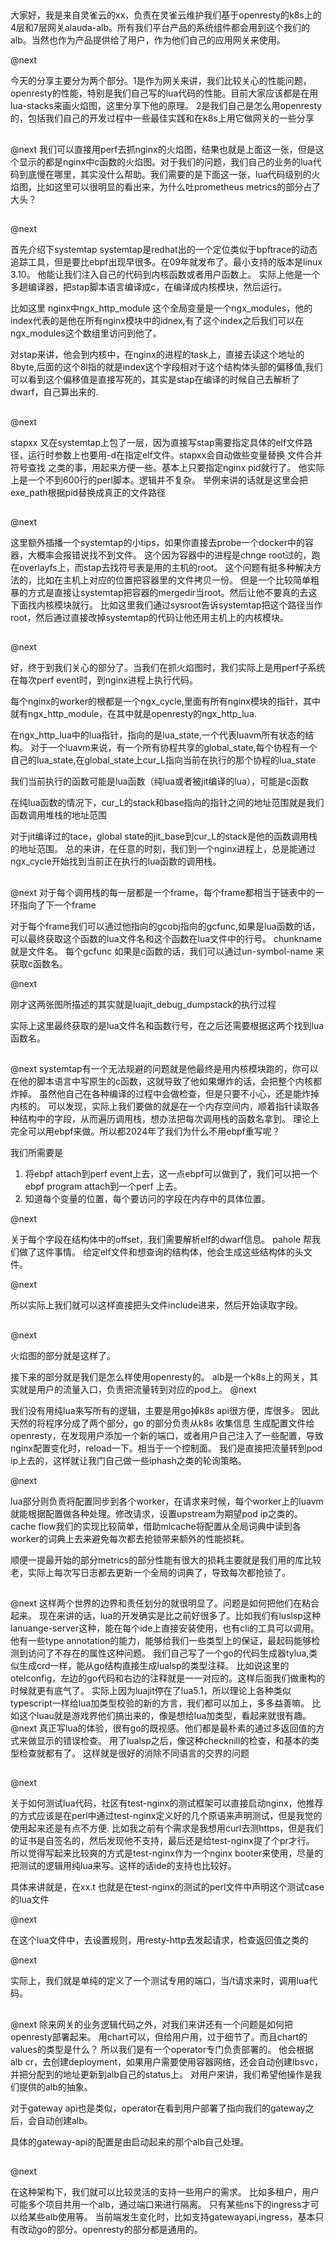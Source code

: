 ##
大家好，我是来自灵雀云的xx，负责在灵雀云维护我们基于openresty的k8s上的4层和7层网关alauda-alb。所有我们平台产品的系统组件都会用到这个我们的alb。当然也作为产品提供给了用户，作为他们自己的应用网关来使用。

@next

今天的分享主要分为两个部分。1是作为网关来讲，我们比较关心的性能问题，openresty的性能，特别是我们自己写的lua代码的性能。目前大家应该都是在用lua-stacks来画火焰图，这里分享下他的原理。
2是我们自己是怎么用openresty的，包括我们自己的开发过程中一些最佳实践和在k8s上用它做网关的一些分享
##
@next
我们可以直接用perf去抓nginx的火焰图，结果也就是上面这一张，但是这个显示的都是nginx中c函数的火焰图。对于我们的问题，我们自己的业务的lua代码到底慢在哪里，其实没什么帮助。我们需要的是下面这一张，lua代码级别的火焰图，比如这里可以很明显的看出来，为什么吐prometheus metrics的部分占了大头？
## 
@next

首先介绍下systemtap
systemtap是redhat出的一个定位类似于bpftrace的动态追踪工具，但是要比ebpf出现早很多。在09年就发布了。最小支持的版本是linux 3.10。
他能让我们注入自己的代码到内核函数或者用户函数上。
实际上他是一个多趟编译器，把stap脚本语言编译成c，在编译成内核模块，然后运行。

比如这里 nginx中ngx_http_module 这个全局变量是一个ngx_modules，他的index代表的是他在所有nginx模块中的idnex,有了这个index之后我们可以在ngx_modules这个数组里访问到他了。

对stap来讲，他会到内核中，在nginx的进程的task上，直接去读这个地址的8byte,后面的这个8l指的就是index这个字段相对于这个结构体头部的偏移值,我们可以看到这个偏移值是直接写死的，其实是stap在编译的时候自己去解析了dwarf，自己算出来的.
##
@next

stapxx 又在systemtap上包了一层，因为直接写stap需要指定具体的elf文件路径，运行时参数上也要用-d在指定elf文件。stapxx会自动做些变量替换 文件合并 符号查找 之类的事，用起来方便一些。基本上只要指定nginx pid就行了。
他实际上是一个不到600行的perl脚本。逻辑并不复杂。
举例来讲的话就是这里会把exe_path根据pid替换成真正的文件路径
## 
@next

这里额外插播一个systemtap的小tips，如果你直接去probe一个docker中的容器，大概率会报错说找不到文件。
这个因为容器中的进程是chnge root过的，跑在overlayfs上，而stap去找符号表是用的主机的root。
这个问题有挺多种解决方法的，比如在主机上对应的位置把容器里的文件拷贝一份。
但是一个比较简单粗暴的方式是直接让systemtap把容器的mergedir当root。然后让他不要真的去这下面找内核模块就行。
比如这里我们通过sysroot告诉systemtap把这个路径当作root，然后通过直接改掉systemtap的代码让他还用主机上的内核模块。

##
@next

好，终于到我们关心的部分了。当我们在抓火焰图时，我们实际上是用perf子系统在每次perf event时，到nginx进程上执行代码。

每个nginx的worker的根都是一个ngx_cycle,里面有所有nginx模块的指针，其中就有ngx_http_module，在其中就是openresty的ngx_http_lua.

在ngx_http_lua中的lua指针，指向的是lua_state,一个代表luavm所有状态的结构。
对于一个luavm来说，有一个所有协程共享的global_state,每个协程有一个自己的lua_state,在global_state上cur_L指向当前在执行的那个协程的lua_state

我们当前执行的函数可能是lua函数（纯lua或者被jit编译的lua），可能是c函数

在纯lua函数的情况下，cur_L的stack和base指向的指针之间的地址范围就是我们函数调用堆栈的地址范围

对于jit编译过的tace，global state的jit_base到cur_L的stack是他的函数调用栈的地址范围。
总的来讲，在任意的时刻，我们到一个nginx进程上，总是能通过ngx_cycle开始找到当前正在执行的lua函数的调用栈。
##
@next
对于每个调用栈的每一层都是一个frame，每个frame都相当于链表中的一环指向了下一个frame

对于每个frame我们可以通过他指向的gcobj指向的gcfunc,如果是lua函数的话，可以最终获取这个函数的lua文件名和这个函数在lua文件中的行号。
chunkname就是文件名。
每个gcfunc 如果是c函数的话，我们可以通过un-symbol-name 来获取c函数名。

@next

刚才这两张图所描述的其实就是luajit_debug_dumpstack的执行过程

实际上这里最终获取的是lua文件名和函数行号，在之后还需要根据这两个找到lua函数名。

##
@next
systemtap有一个无法规避的问题就是他最终是用内核模块跑的，你可以在他的脚本语言中写原生的c函数，这就导致了他如果爆炸的话，会把整个内核都炸掉。
虽然他自己在各种编译的过程中会做检查，但是只要不小心，还是能炸掉内核的。
可以发现，实际上我们要做的就是在一个内存空间内，顺着指针读取各种结构中的字段，从而遍历调用栈，想办法把每次调用栈的函数名拿到。
理论上完全可以用ebpf来做。所以都2024年了我们为什么不用ebpf重写呢？

我们所需要是
1. 将ebpf attach到perf event上去，这一点ebpf可以做到了，我们可以把一个ebpf program attach到一个perf 上去。
2. 知道每个变量的位置，每个要访问的字段在内存中的具体位置。

@next

关于每个字段在结构体中的offset，我们需要解析elf的dwarf信息。
pahole 帮我们做了这件事情。
给定elf文件和想查询的结构体，他会生成这些结构体的头文件。

@next

所以实际上我们就可以这样直接把头文件include进来，然后开始读取字段。

## 
@next

火焰图的部分就是这样了。

接下来的部分就是我们是怎么样使用openresty的。
alb是一个k8s上的网关，其实就是用户的流量入口，负责把流量转到对应的pod上。
@next

我们没有用纯lua来写所有的逻辑，主要是用go掉k8s api很方便，库很多。
因此天然的将程序分成了两个部分，go 的部分负责从k8s 收集信息 生成配置文件给openresty，在发现用户添加一个新的端口，或者用户自己注入了一些配置，导致nginx配置变化时，reload一下。相当于一个控制面。
我们是直接把流量转到pod ip上去的，这样就让我门自己做一些iphash之类的轮询策略。

@next

lua部分则负责将配置同步到各个worker，在请求来时候，每个worker上的luavm就能根据配置做各种处理。修改请求，设置upstream为期望pod ip之类的。
cache flow我们的实现比较简单，借助mlcache将配置从全局词典中读到各worker的词典上去来避免每次都去抢锁带来额外的性能损耗。

顺便一提最开始的部分metrics的部分性能有很大的损耗主要就是我们用的库比较老，实际上每次写日志都去更新一个全局的词典了，导致每次都抢锁了。
##
@next
这样两个世界的边界和责任划分的就很明显了。问题是如何把他们在粘合起来。
现在来讲的话，lua的开发确实是比之前好很多了。比如我们有luslsp这种lanuange-server这种，能在每个ide上直接安装使用，也有cli的工具可以调用。
他有一些type annotation的能力，能够给我们一些类型上的保证，最起码能够检测到访问了不存在的属性这种问题。
我们自己写了一个go的代码生成器tylua,类似生成crd一样，能从go结构直接生成lualsp的类型注释。
比如说这里的otelconfig，左边的go代码和右边的注释就是一一对应的。这样后面我们做重构的时候就更有底气了。
实际上因为luajit停在了lua5.1，所以理论上各种类似typescript一样给lua加类型校验的新的方言，我们都可以加上，多多益善嘛。
比如这个luau就是游戏界他们搞出来的，像是想给lua加类型，看起来就很有趣。
@next
真正写lua的体验，很有go的既视感。他们都是最朴素的通过多返回值的方式来做显示的错误检查。
用了lualsp之后，像这种checknill的检查，和基本的类型检查就都有了。
这样就是很好的消除不同语言的交界的问题
##
@next

关于如何测试lua代码，社区有test-nginx的测试框架可以直接启动nginx，他推荐的方式应该是在perl中通过test-nginx定义好的几个原语来声明测试，但是我觉的使用起来还是有点不方便.
比如我之前有个需求是我想用curl去测https，但是我们的证书是自签名的，然后发现他不支持，最后还是给test-nginx提了个pr才行。
所以觉得写起来比较爽的方式是test-nginx作为一个nginx booter来使用，尽量的把测试的逻辑用纯lua来写。这样的话ide的支持也比较好。

具体来讲就是，在xx.t 也就是在test-nginx的测试的perl文件中声明这个测试case的lua文件

@next

在这个lua文件中，去设置规则，用resty-http去发起请求，检查返回值之类的

@next

实际上，我们就是单纯的定义了一个测试专用的端口，当/t请求来时，调用lua代码。

## 
@next
除来网关的业务逻辑代码之外，对我们来讲还有一个问题是如何把openresty部署起来。
用chart可以，但给用户用，过于细节了。而且chart的values的类型是什么？
所以我们是有一个operator专门负责部署的。
他会根据alb cr，去创建deployment，如果用户需要使用容器网络，还会自动创建lbsvc，并把分配到的地址更新到alb自己的status上。
对用户来讲，我们希望他操作是我们提供的alb的抽象。

对于gateway api也是类似，operator在看到用户部署了指向我们的gateway之后，会自动创建alb。

具体的gateway-api的配置是由启动起来的那个alb自己处理。

## 
@next

在这种架构下，我们就可以比较灵活的支持一些用户的需求。
比如多租户，用户可能多个项目共用一个alb，通过端口来进行隔离。
只有某些ns下的ingress才可以给某些alb使用等。
当前端发生变化时，比如支持gatewayapi,ingress，基本只有改动go的部分。openresty的部分都是通用的。
